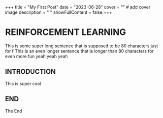 +++
title = "My First Post"
date = "2023-06-28"
cover = "" # add cover image
description = " "
showFullContent = false
+++

# REINFORCEMENT LEARNING

This is some super long sentence that is supposed to be 80 characters just for f
This is an even longer sentence that is longer than 80 characters for even more fun yeah yeah yeah

## INTRODUCTION
This is super cool

## END
The End